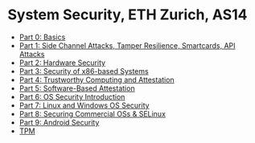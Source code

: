 System Security, ETH Zurich, AS14
========

- [Part 0: Basics](part0.md)
- [Part 1: Side Channel Attacks, Tamper Resilience, Smartcards, API Attacks](part1.md)
- [Part 2: Hardware Security](part2.md)
- [Part 3: Security of x86-based Systems](part3.md)
- [Part 4: Trustworthy Computing and Attestation](part4.md)
- [Part 5: Software-Based Attestation](part5.md)
- [Part 6: OS Security Introduction](part6.md)
- [Part 7: Linux and Windows OS Security](part7.md)
- [Part 8: Securing Commercial OSs & SELinux](part8.md)
- [Part 9: Android Security](part9.md)
- [TPM](tpm.md)
